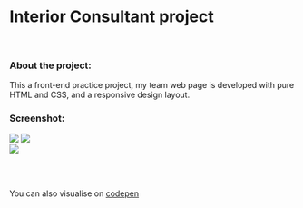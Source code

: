# Interior Consultant project
<br>

### About the project:

This a front-end practice project, my team web page is developed with pure HTML and CSS, and a responsive design layout.


### Screenshot:

![](https://i.imgur.com/RrsePsc.png)  ![](https://i.imgur.com/kC3NNjv.png) <br>
![](https://i.imgur.com/1ivhPDc.png)

<br><br>

You can also visualise on [codepen]()
